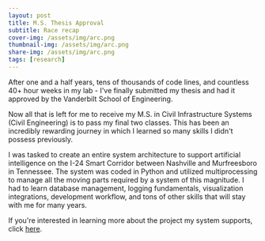 ```yaml
---
layout: post
title: M.S. Thesis Approval
subtitle: Race recap
cover-img: /assets/img/arc.png
thumbnail-img: /assets/img/arc.png
share-img: /assets/img/arc.png
tags: [research]
---
```


After one and a half years, tens of thousands of code lines, and countless 40+ hour weeks in my lab - I've finally submitted my thesis and had it approved by the Vanderbilt School of Engineering. 

Now all that is left for me to receive my M.S. in Civil Infrastructure Systems (Civil Engineering) is to pass my final two classes. This has been an incredibly rewarding journey in which I learned so many skills I didn't possess previously.

I was tasked to create an entire system architecture to support artificial intelligence on the I-24 Smart Corridor between Nashville and Murfreesboro in Tennessee. The system was coded in Python and utilized multiprocessing to manage all the moving parts required by a system of this magnitude. I had to learn database management, logging fundamentals, visualization integrations, development workflow, and tons of other skills that will stay with me for many years. 

If you're interested in learning more about the project my system supports, click [here](https://www.tn.gov/tdot/projects/region-3/i-24-smart-corridor.html). 



